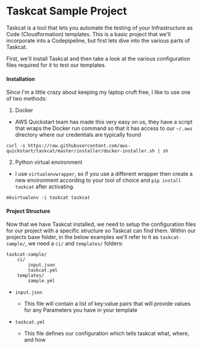 # Taskcat Sample Project
Taskcat is a tool that lets you automate the testing of your Infrastructure as Code (Cloudformation) templates.
This is a basic project that we'll incorporate into a Codepipeline, but first lets dive into the various parts of Taskcat.

First, we'll install Taskcat and then take a look at the various configuration files required for it to test our templates.

#### Installation
Since I'm a little crazy about keeping my laptop cruft free, I like to use one of two methods:
1. Docker
  - AWS Quickstart team has made this very easy on us, they have a script that wraps the Docker run command so that it has access to our `~/.aws` directory where our credentials are typically found
  ```
  curl -s https://raw.githubusercontent.com/aws-quickstart/taskcat/master/installer/docker-installer.sh | sh
  ```

2. Python virtual environment 
  - I use `virtualenvwrapper`, so if you use a different wrapper then create a new environment according to your tool of choice and `pip install taskcat` after activating.
```
mkvirtualenv -i taskcat taskcat

```

#### Project Structure
Now that we have Taskcat installed, we need to setup the configuration files for our project with a specific structure so Taskcat can find them.
Within our projects base folder, in the below examples we'll refer to it as `taskcat-sample/`, we need a `ci/` and `templates/` folders:
```
taskcat-sample/
    ci/
        input.json
        taskcat.yml
    templates/
        sample.yml
```
- `input.json`
  - This file will contain a list of key:value pairs that will provide values for any Parameters you have in your template

- `taskcat.yml`
  - This file defines our configuration which tells taskcat what, where, and how
